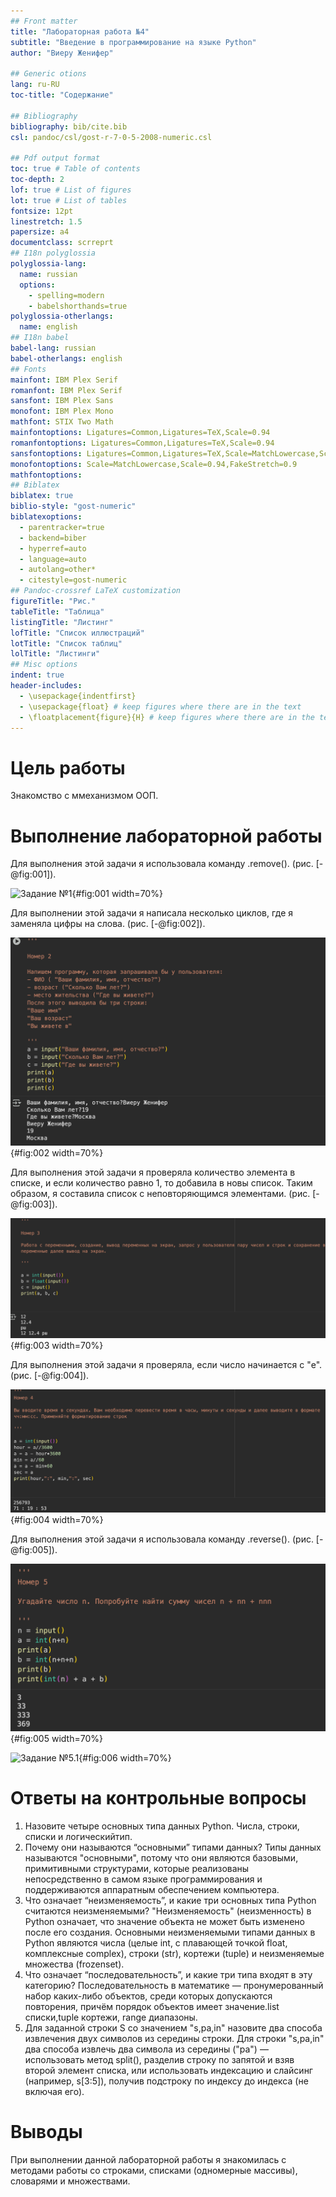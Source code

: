 ```yaml
---
## Front matter
title: "Лабораторная работа №4"
subtitle: "Введение в программирование на языке Python"
author: "Виеру Женифер"

## Generic otions
lang: ru-RU
toc-title: "Содержание"

## Bibliography
bibliography: bib/cite.bib
csl: pandoc/csl/gost-r-7-0-5-2008-numeric.csl

## Pdf output format
toc: true # Table of contents
toc-depth: 2
lof: true # List of figures
lot: true # List of tables
fontsize: 12pt
linestretch: 1.5
papersize: a4
documentclass: scrreprt
## I18n polyglossia
polyglossia-lang:
  name: russian
  options:
	- spelling=modern
	- babelshorthands=true
polyglossia-otherlangs:
  name: english
## I18n babel
babel-lang: russian
babel-otherlangs: english
## Fonts
mainfont: IBM Plex Serif
romanfont: IBM Plex Serif
sansfont: IBM Plex Sans
monofont: IBM Plex Mono
mathfont: STIX Two Math
mainfontoptions: Ligatures=Common,Ligatures=TeX,Scale=0.94
romanfontoptions: Ligatures=Common,Ligatures=TeX,Scale=0.94
sansfontoptions: Ligatures=Common,Ligatures=TeX,Scale=MatchLowercase,Scale=0.94
monofontoptions: Scale=MatchLowercase,Scale=0.94,FakeStretch=0.9
mathfontoptions:
## Biblatex
biblatex: true
biblio-style: "gost-numeric"
biblatexoptions:
  - parentracker=true
  - backend=biber
  - hyperref=auto
  - language=auto
  - autolang=other*
  - citestyle=gost-numeric
## Pandoc-crossref LaTeX customization
figureTitle: "Рис."
tableTitle: "Таблица"
listingTitle: "Листинг"
lofTitle: "Список иллюстраций"
lotTitle: "Список таблиц"
lolTitle: "Листинги"
## Misc options
indent: true
header-includes:
  - \usepackage{indentfirst}
  - \usepackage{float} # keep figures where there are in the text
  - \floatplacement{figure}{H} # keep figures where there are in the text
---
```


# Цель работы

Знакомство с ммеханизмом ООП.

# Выполнение лабораторной работы

Для выполнения этой задачи я использовала команду .remove(). (рис. [-@fig:001]).

![Задание №1](image/1.png){#fig:001 width=70%}

Для выполнении этой задачи я написала несколько циклов, где я заменяла цифры на слова. (рис. [-@fig:002]).

![Задание №2](image/2.png){#fig:002 width=70%}

Для выполнения этой задачи я проверяла количество элемента в списке, и если количество равно 1, то добавила в новы список. Таким образом, я составила список с неповторяющимся элементами. (рис. [-@fig:003]).

![Задание №3](image/3.png){#fig:003 width=70%}

Для выполнения этой задачи я проверяла, если число начинается с "e". (рис. [-@fig:004]).

![Задание №4](image/4.png){#fig:004 width=70%}

Для выполнения этой задачи я использовала команду .reverse(). (рис. [-@fig:005]).

![Задание №5](image/5.png){#fig:005 width=70%}

![Задание №5.1](image/5'.png){#fig:006 width=70%}

# Ответы на контрольные вопросы

1. Назовите четыре основных типа данных Python.
   Числа, строки, списки и логическийтип.
2. Почему они называются “основными” типами данных?
   Типы данных называются "основными", потому что они являются базовыми, примитивными структурами, которые реализованы непосредственно в самом языке программирования и поддерживаются аппаратным обеспечением компьютера.
3. Что означает “неизменяемость”, и какие три основных типа Python считаются
неизменяемыми?
	"Неизменяемость" (неизменность) в Python означает, что значение объекта не может быть изменено после его создания. Основными неизменяемыми типами данных в Python являются числа (целые int, с плавающей точкой float, комплексные complex), строки (str), кортежи (tuple) и неизменяемые множества (frozenset).
4. Что означает “последовательность”, и какие три типа входят в эту категорию?
   Последовательность в математике — пронумерованный набор каких-либо объектов, среди которых допускаются повторения, причём порядок объектов имеет значение.list списки,tuple кортежи, range диапазоны.
5. Для заданной строки S со значением "s,pa,in" назовите два способа извлечения двух
символов из середины строки.
	Для строки "s,pa,in" два способа извлечь два символа из середины ("pa") — использовать метод split(), разделив строку по запятой и взяв второй элемент списка, или использовать индексацию и слайсинг (например, s[3:5]), получив подстроку по индексу до индекса (не включая его). 

# Выводы

При выполнении данной лабораторной работы я знакомилась с методами работы со строками, списками (одномерные массивы), словарями и множествами.

